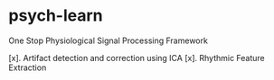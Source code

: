 # psych-learn
One Stop Physiological Signal Processing Framework

[x]. Artifact detection and correction using ICA
[x]. Rhythmic Feature Extraction
